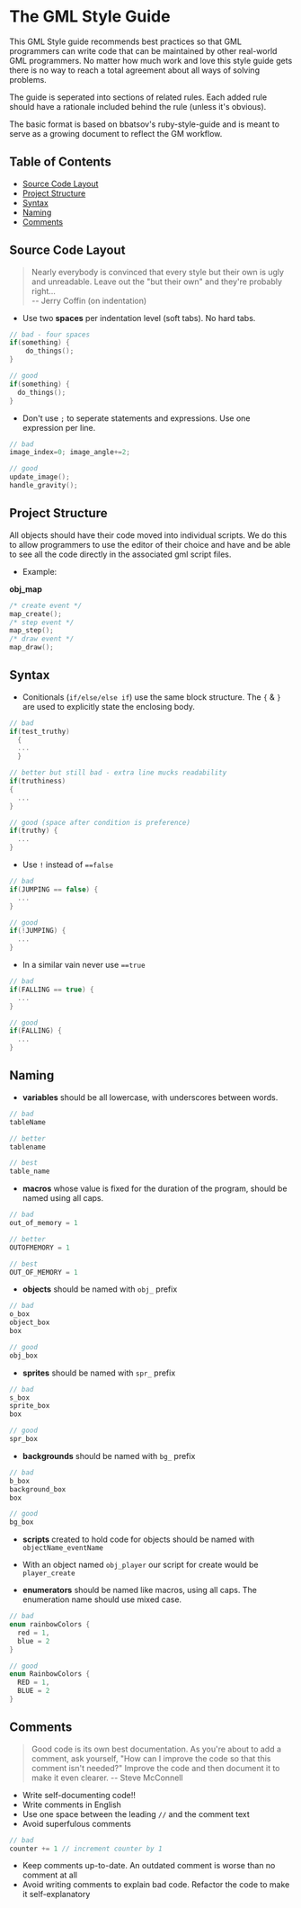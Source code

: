 # The GML Style Guide

This GML Style guide recommends best practices so that GML programmers can write code that can be maintained by other real-world GML programmers. No matter how much work and love this style guide gets there is no way to reach a total agreement about all ways of solving problems.

The guide is seperated into sections of related rules. Each added rule should have a rationale included behind the rule (unless it's obvious).

The basic format is based on bbatsov's ruby-style-guide and is meant to serve as a growing document to reflect the GM workflow.

## Table of Contents
* [Source Code Layout](#source-code-layout)
* [Project Structure](#project-structure)
* [Syntax](#syntax)
* [Naming](#naming)
* [Comments](#comments)

## Source Code Layout
> Nearly everybody is convinced that every style but their own is
> ugly and unreadable. Leave out the "but their own" and they're
> probably right... <br/>
> -- Jerry Coffin (on indentation)

* Use two **spaces** per indentation level (soft tabs). No hard tabs.
```c
// bad - four spaces
if(something) {
    do_things();
}

// good
if(something) {
  do_things();
}
```

* Don't use `;` to seperate statements and expressions. Use one expression per line.
```c
// bad
image_index=0; image_angle+=2;

// good
update_image();
handle_gravity();
```

## Project Structure
All objects should have their code moved into individual scripts.
We do this to allow programmers to use the editor of their choice and have and be able to see all the code directly in the associated gml script files.

* Example:

**obj_map**
```c
/* create event */
map_create();
/* step event */
map_step();
/* draw event */
map_draw();
```

## Syntax
* Conitionals (`if/else/else if`) use the same block structure. The `{` & `}`  are used to explicitly state the enclosing body.
```c
// bad
if(test_truthy)
  {
  ...
  }

// better but still bad - extra line mucks readability
if(truthiness)
{
  ...
}

// good (space after condition is preference)
if(truthy) {
  ...
}
```
* Use `!` instead of `==false`
```c
// bad
if(JUMPING == false) {
  ...
}

// good
if(!JUMPING) {
  ...
}
```
* In a similar vain never use `==true`
```c
// bad
if(FALLING == true) {
  ...
}

// good
if(FALLING) {
  ...
}
```

## Naming
* **variables** should be all lowercase, with underscores between words. 
```c
// bad
tableName

// better
tablename

// best
table_name
```

* **macros** whose value is fixed for the duration of the program, should be named using all caps.
```c
// bad
out_of_memory = 1

// better
OUTOFMEMORY = 1

// best
OUT_OF_MEMORY = 1
```


* **objects** should be named with `obj_` prefix
```c
// bad
o_box
object_box
box

// good
obj_box
```

* **sprites** should be named with `spr_` prefix
```c
// bad
s_box
sprite_box
box

// good
spr_box
```

* **backgrounds** should be named with `bg_` prefix
```c
// bad
b_box
background_box
box

// good
bg_box
```

* **scripts** created to hold code for objects should be named with  `objectName_eventName`
* With an object named `obj_player` our script for create would be `player_create`

* **enumerators** should be named like macros, using all caps. The enumeration name should use mixed case. 
```c
// bad
enum rainbowColors {
  red = 1,
  blue = 2
}

// good
enum RainbowColors {
  RED = 1,
  BLUE = 2
}
```

## Comments
> Good code is its own best documentation. As you're about to add a comment, ask yourself, "How can I improve the code so that this comment isn't needed?" Improve the code and then document it to make it even clearer.
> -- Steve McConnell

* Write self-documenting code!!
* Write comments in English
* Use one space between the leading `//` and the comment text
* Avoid superfulous comments
```c
// bad
counter += 1 // increment counter by 1
```
* Keep comments up-to-date. An outdated comment is worse than no comment at all
* Avoid writing comments to explain bad code. Refactor the code to make it self-explanatory
